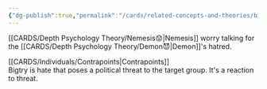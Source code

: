 ```yaml
---
{"dg-publish":true,"permalink":"/cards/related-concepts-and-theories/bigotry/","noteIcon":"1","created":"2023-01-18T14:15:17.601+01:00","updated":"2023-04-23T11:02:31.191+02:00"}
---
```



[[CARDS/Depth Psychology Theory/Nemesis😟\|Nemesis]] worry talking for the [[CARDS/Depth Psychology Theory/Demon😈\|Demon]]'s hatred. 

[[CARDS/Individuals/Contrapoints\|Contrapoints]]  
Bigtry is hate that poses a political threat to the target group. It's a reaction to threat. 